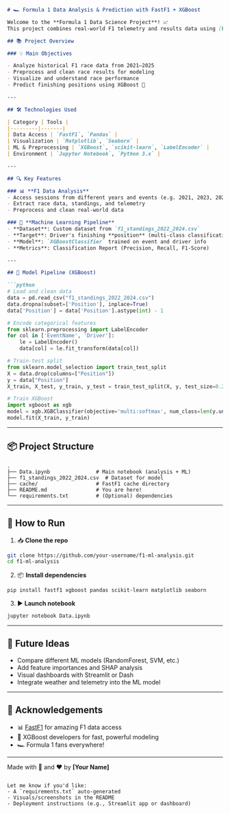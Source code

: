 
````markdown
# 🏎️ Formula 1 Data Analysis & Prediction with FastF1 + XGBoost

Welcome to the **Formula 1 Data Science Project**! 📈  
This project combines real-world F1 telemetry and results data using [FastF1](https://theoehrly.github.io/Fast-F1/) with a Machine Learning pipeline to **predict race positions** using the XGBoost classifier.  

## 📚 Project Overview

### 💡 Main Objectives

- Analyze historical F1 race data from 2021–2025  
- Preprocess and clean race results for modeling  
- Visualize and understand race performance  
- Predict finishing positions using XGBoost 🧠  

---

## 🛠 Technologies Used

| Category | Tools |
|---------|-------|
| Data Access | `FastF1`, `Pandas` |
| Visualization | `Matplotlib`, `Seaborn` |
| ML & Preprocessing | `XGBoost`, `scikit-learn`, `LabelEncoder` |
| Environment | `Jupyter Notebook`, `Python 3.x` |

---

## 🔍 Key Features

### 📊 **F1 Data Analysis**
- Access sessions from different years and events (e.g. 2021, 2023, 2025)
- Extract race data, standings, and telemetry
- Preprocess and clean real-world data

### 🤖 **Machine Learning Pipeline**
- **Dataset**: Custom dataset from `f1_standings_2022_2024.csv`
- **Target**: Driver's finishing **position** (multi-class classification)
- **Model**: `XGBoostClassifier` trained on event and driver info
- **Metrics**: Classification Report (Precision, Recall, F1-Score)

---

## 🧪 Model Pipeline (XGBoost)

```python
# Load and clean data
data = pd.read_csv("f1_standings_2022_2024.csv")
data.dropna(subset=['Position'], inplace=True)
data['Position'] = data['Position'].astype(int) - 1

# Encode categorical features
from sklearn.preprocessing import LabelEncoder
for col in ['EventName', 'Driver']:
    le = LabelEncoder()
    data[col] = le.fit_transform(data[col])

# Train-test split
from sklearn.model_selection import train_test_split
X = data.drop(columns=["Position"])
y = data["Position"]
X_train, X_test, y_train, y_test = train_test_split(X, y, test_size=0.2)

# Train XGBoost
import xgboost as xgb
model = xgb.XGBClassifier(objective='multi:softmax', num_class=len(y.unique()))
model.fit(X_train, y_train)
````

---

## 📦 Project Structure

```
.
├── Data.ipynb               # Main notebook (analysis + ML)
├── f1_standings_2022_2024.csv  # Dataset for model
├── cache/                   # FastF1 cache directory
├── README.md                # You are here!
└── requirements.txt         # (Optional) dependencies
```

---

## 🚀 How to Run

1. 📥 **Clone the repo**

```bash
git clone https://github.com/your-username/f1-ml-analysis.git
cd f1-ml-analysis
```

2. 📦 **Install dependencies**

```bash
pip install fastf1 xgboost pandas scikit-learn matplotlib seaborn
```

3. ▶️ **Launch notebook**

```bash
jupyter notebook Data.ipynb
```

---

## 🎯 Future Ideas

* Compare different ML models (RandomForest, SVM, etc.)
* Add feature importances and SHAP analysis
* Visual dashboards with Streamlit or Dash
* Integrate weather and telemetry into the ML model

---

## 🙌 Acknowledgements

* 📊 [FastF1](https://github.com/theOehrly/Fast-F1) for amazing F1 data access
* 🧠 XGBoost developers for fast, powerful modeling
* 🏎️ Formula 1 fans everywhere!

---

Made with 🏁 and ❤️ by **\[Your Name]**

```

Let me know if you'd like:
- A `requirements.txt` auto-generated
- Visuals/screenshots in the README
- Deployment instructions (e.g., Streamlit app or dashboard)  
```
